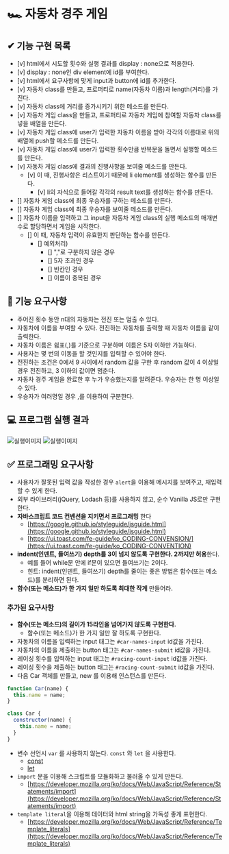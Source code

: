 # 🏎️ 자동차 경주 게임

## ✔ 기능 구현 목록

- [v] html에서 시도할 횟수와 실행 결과를 display : none으로 적용한다.
- [v] display : none인 div element에 id를 부여한다.
- [v] html에서 요구사항에 맞게 input과 button에 id를 추가한다.
- [v] 자동차 class를 만들고, 프로퍼티로 name(자동차 이름)과 length(거리)를 가진다.
- [v] 자동차 class에 거리를 증가시키기 위한 메소드를 만든다.
- [v] 자동차 게임 class을 만들고, 프로퍼티로 자동차 게임에 참여할 자동차 class를 넣을 배열을 만든다.
- [v] 자동차 게임 class에 user가 입력한 자동차 이름을 받아 각각의 이름대로 위의 배열에 push할 메소드를 만든다.
- [v] 자동차 게임 class에 user가 입력한 횟수만큼 반복문을 돌면서 실행할 메소드를 만든다.
- [v] 자동차 게임 class에 결과의 진행사항을 보여줄 메소드를 만든다.
  - [v] 이 때, 진행사항은 리스트이기 때문에 li element를 생성하는 함수를 만든다.
    - [v] li의 자식으로 들어갈 각각의 result text를 생성하는 함수를 만든다.
- [] 자동차 게임 class에 최종 우승자를 구하는 메소드를 만든다.
- [] 자동차 게임 class에 최종 우승자를 보여줄 메소드를 만든다.
- [] 자동차 이름을 입력하고 그 input을 자동차 게임 class의 실행 메소드의 매개변수로 할당하면서 게임을 시작한다.
  - [] 이 때, 자동차 입력이 유효한지 판단하는 함수를 만든다.
    - [] 예외처리)
      - [] ","로 구분하지 않은 경우
      - [] 5자 초과인 경우
      - [] 빈칸인 경우
      - [] 이름이 중복된 경우

## 🎯 기능 요구사항

- 주어진 횟수 동안 n대의 자동차는 전진 또는 멈출 수 있다.
- 자동차에 이름을 부여할 수 있다. 전진하는 자동차를 출력할 때 자동차 이름을 같이 출력한다.
- 자동차 이름은 쉼표(,)를 기준으로 구분하며 이름은 5자 이하만 가능하다.
- 사용자는 몇 번의 이동을 할 것인지를 입력할 수 있어야 한다.
- 전진하는 조건은 0에서 9 사이에서 random 값을 구한 후 random 값이 4 이상일 경우 전진하고, 3 이하의 값이면 멈춘다.
- 자동차 경주 게임을 완료한 후 누가 우승했는지를 알려준다. 우승자는 한 명 이상일 수 있다.
- 우승자가 여러명일 경우 ,를 이용하여 구분한다.

## 💻 프로그램 실행 결과

![실행이미지](images/result.gif)
![실행이미지](images/result.jpg)

## ✅ 프로그래밍 요구사항

- 사용자가 잘못된 입력 값을 작성한 경우 `alert`을 이용해 메시지를 보여주고, 재입력할 수 있게 한다.
- 외부 라이브러리(jQuery, Lodash 등)를 사용하지 않고, 순수 Vanilla JS로만 구현한다.
- **자바스크립트 코드 컨벤션을 지키면서 프로그래밍** 한다
  - [https://google.github.io/styleguide/jsguide.html](https://google.github.io/styleguide/jsguide.html)
  - [https://ui.toast.com/fe-guide/ko_CODING-CONVENSION/](https://ui.toast.com/fe-guide/ko_CODING-CONVENTION)
- **indent(인덴트, 들여쓰기) depth를 3이 넘지 않도록 구현한다. 2까지만 허용**한다.
  - 예를 들어 while문 안에 if문이 있으면 들여쓰기는 2이다.
  - 힌트: indent(인덴트, 들여쓰기) depth를 줄이는 좋은 방법은 함수(또는 메소드)를 분리하면 된다.
- **함수(또는 메소드)가 한 가지 일만 하도록 최대한 작게** 만들어라.

### 추가된 요구사항

- **함수(또는 메소드)의 길이가 15라인을 넘어가지 않도록 구현한다.**
  - 함수(또는 메소드)가 한 가지 일만 잘 하도록 구현한다.
- 자동차의 이름을 입력하는 input 태그는 `#car-names-input` id값을 가진다.
- 자동차의 이름을 제출하는 button 태그는 `#car-names-submit` id값을 가진다.
- 레이싱 횟수를 입력하는 input 태그는 `#racing-count-input` id값을 가진다.
- 레이싱 횟수을 제출하는 button 태그는 `#racing-count-submit` id값을 가진다.
- 다음 Car 객체를 만들고, new 를 이용해 인스턴스를 만든다.

```javascript
function Car(name) {
  this.name = name;
}

class Car {
  constructor(name) {
    this.name = name;
  }
}
```

- 변수 선언시 `var` 를 사용하지 않는다. `const` 와 `let` 을 사용한다.
  - [const](https://developer.mozilla.org/ko/docs/Web/JavaScript/Reference/Statements/const)
  - [let](https://developer.mozilla.org/ko/docs/Web/JavaScript/Reference/Statements/let)
- `import` 문을 이용해 스크립트를 모듈화하고 불러올 수 있게 만든다.
  - [https://developer.mozilla.org/ko/docs/Web/JavaScript/Reference/Statements/import](https://developer.mozilla.org/ko/docs/Web/JavaScript/Reference/Statements/import)
- `template literal`을 이용해 데이터와 html string을 가독성 좋게 표현한다.
  - [https://developer.mozilla.org/ko/docs/Web/JavaScript/Reference/Template_literals](https://developer.mozilla.org/ko/docs/Web/JavaScript/Reference/Template_literals)
